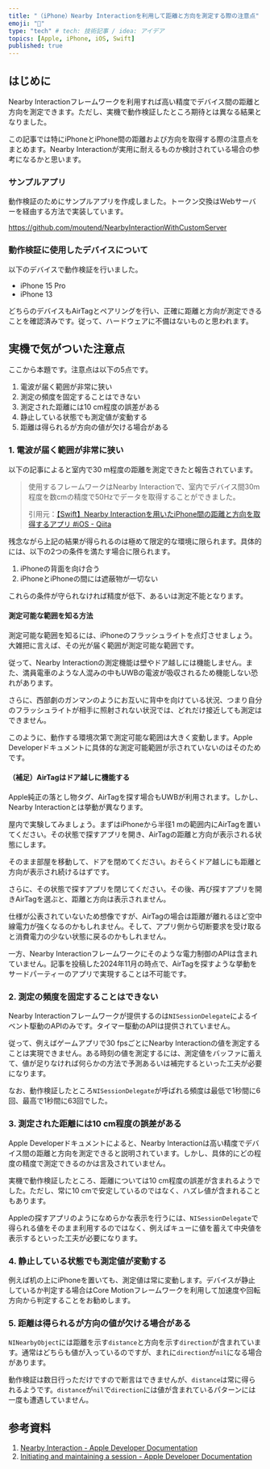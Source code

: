 ```yaml
---
title: "（iPhone）Nearby Interactionを利用して距離と方向を測定する際の注意点"
emoji: "🙆"
type: "tech" # tech: 技術記事 / idea: アイデア
topics: [Apple, iPhone, iOS, Swift]
published: true
---
```

## はじめに

Nearby Interactionフレームワークを利用すれば高い精度でデバイス間の距離と方向を測定できます。ただし、実機で動作検証したところ期待とは異なる結果となりました。

この記事では特にiPhoneとiPhone間の距離および方向を取得する際の注意点をまとめます。Nearby Interactionが実用に耐えるものか検討されている場合の参考になるかと思います。

### サンプルアプリ

動作検証のためにサンプルアプリを作成しました。トークン交換はWebサーバーを経由する方法で実装しています。

https://github.com/moutend/NearbyInteractionWithCustomServer

### 動作検証に使用したデバイスについて

以下のデバイスで動作検証を行いました。

- iPhone 15 Pro
- iPhone 13

どちらのデバイスもAirTagとペアリングを行い、正確に距離と方向が測定できることを確認済みです。従って、ハードウェアに不備はないものと思われます。

## 実機で気がついた注意点

ここから本題です。注意点は以下の5点です。

1. 電波が届く範囲が非常に狭い
2. 測定の頻度を固定することはできない
3. 測定された距離には10 cm程度の誤差がある
4. 静止している状態でも測定値が変動する
5. 距離は得られるが方向の値が欠ける場合がある

### 1. 電波が届く範囲が非常に狭い

以下の記事によると室内で30 m程度の距離を測定できたと報告されています。

> 使用するフレームワークはNearby Interactionで、室内でデバイス間30m程度を数cmの精度で50Hzでデータを取得することができました。
> 
> 引用元：[【Swift】Nearby Interactionを用いたiPhone間の距離と方向を取得するアプリ #iOS - Qiita](https://qiita.com/viendfig/items/23f39449115365d1ce65)

残念ながら上記の結果が得られるのは極めて限定的な環境に限られます。具体的には、以下の2つの条件を満たす場合に限られます。

1. iPhoneの背面を向け合う
2. iPhoneとiPhoneの間には遮蔽物が一切ない

これらの条件が守られなければ精度が低下、あるいは測定不能となります。

#### 測定可能な範囲を知る方法

測定可能な範囲を知るには、iPhoneのフラッシュライトを点灯させましょう。大雑把に言えば、その光が届く範囲が測定可能な範囲です。

従って、Nearby Interactionの測定機能は壁やドア越しには機能しません。また、満員電車のような人混みの中もUWBの電波が吸収されるため機能しない恐れがあります。

さらに、西部劇のガンマンのようにお互いに背中を向けている状況、つまり自分のフラッシュライトが相手に照射されない状況では、どれだけ接近しても測定はできません。

このように、動作する環境次第で測定可能な範囲は大きく変動します。Apple Developerドキュメントに具体的な測定可能範囲が示されていないのはそのためです。

#### （補足）AirTagはドア越しに機能する

Apple純正の落とし物タグ、AirTagを探す場合もUWBが利用されます。しかし、Nearby Interactionとは挙動が異なります。

屋内で実験してみましょう。まずはiPhoneから半径1 mの範囲内にAirTagを置いてください。その状態で探すアプリを開き、AirTagの距離と方向が表示される状態にします。

そのまま部屋を移動して、ドアを閉めてください。おそらくドア越しにも距離と方向が表示され続けるはずです。

さらに、その状態で探すアプリを閉じてください。その後、再び探すアプリを開きAirTagを選ぶと、距離と方向は表示されません。

仕様が公表されていないため想像ですが、AirTagの場合は距離が離れるほど空中線電力が強くなるのかもしれません。そして、アプリ側から切断要求を受け取ると消費電力の少ない状態に戻るのかもしれません。

一方、Nearby Interactionフレームワークにそのような電力制御のAPIは含まれていません。記事を投稿した2024年11月の時点で、AirTagを探すような挙動をサードパーティーのアプリで実現することは不可能です。

### 2. 測定の頻度を固定することはできない

Nearby Interactionフレームワークが提供するのは`NISessionDelegate`によるイベント駆動のAPIのみです。タイマー駆動のAPIは提供されていません。

従って、例えばゲームアプリで30 fpsごとにNearby Interactionの値を測定することは実現できません。ある時刻の値を測定するには、測定値をバッファに蓄えて、値が足りなければ何らかの方法で予測あるいは補完するといった工夫が必要になります。

なお、動作検証したところ`NISessionDelegate`が呼ばれる頻度は最低で1秒間に6回、最高で1秒間に63回でした。

### 3. 測定された距離には10 cm程度の誤差がある

Apple Developerドキュメントによると、Nearby Interactionは高い精度でデバイス間の距離と方向を測定できると説明されています。しかし、具体的にどの程度の精度で測定できるのかは言及されていません。

実機で動作検証したところ、距離については10 cm程度の誤差が含まれるようでした。ただし、常に10 cmで安定しているのではなく、ハズレ値が含まれることもあります。

Appleの探すアプリのようになめらかな表示を行うには、`NISessionDelegate`で得られる値をそのまま利用するのではなく、例えばキューに値を蓄えて中央値を表示するといった工夫が必要になります。

### 4. 静止している状態でも測定値が変動する

例えば机の上にiPhoneを置いても、測定値は常に変動します。デバイスが静止しているか判定する場合はCore Motionフレームワークを利用して加速度や回転方向から判定することをお勧めします。

### 5. 距離は得られるが方向の値が欠ける場合がある

`NINearbyObject`には距離を示す`distance`と方向を示す`direction`が含まれています。通常はどちらも値が入っているのですが、まれに`direction`が`nil`になる場合があります。

動作検証は数日行っただけですので断言はできませんが、`distance`は常に得られるようです。`distance`が`nil`で`direction`には値が含まれているパターンには一度も遭遇していません。

## 参考資料

1. [Nearby Interaction - Apple Developer Documentation](https://developer.apple.com/documentation/nearbyinteraction/)
2. [Initiating and maintaining a session - Apple Developer Documentation](https://developer.apple.com/documentation/nearbyinteraction/initiating_and_maintaining_a_session)
